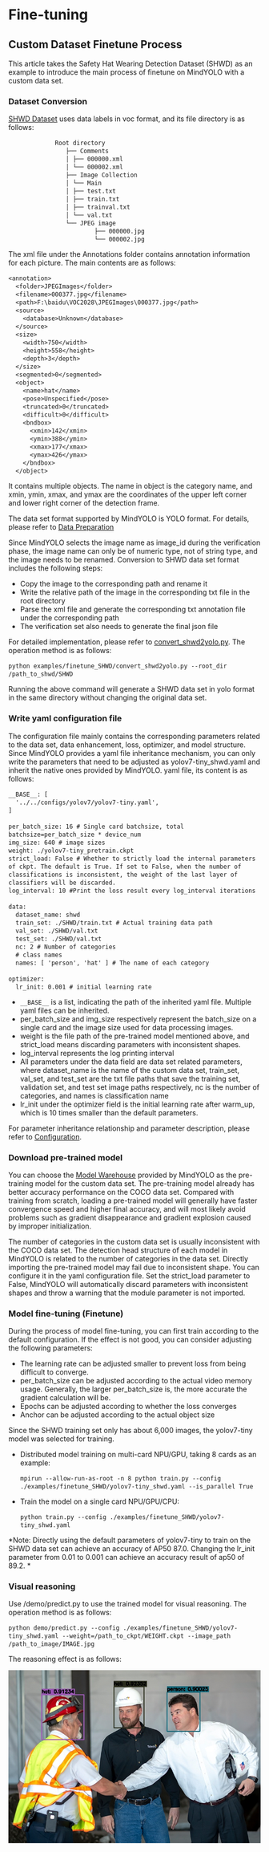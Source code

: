 
# Fine-tuning

## Custom Dataset Finetune Process

This article takes the Safety Hat Wearing Detection Dataset (SHWD) as an example to introduce the main process of finetune on MindYOLO with a custom data set.

### Dataset Conversion

[SHWD Dataset](https://github.com/njvisionpower/Safety-Helmet-Wearing-Dataset/tree/master) uses data labels in voc format, and its file directory is as follows:
````
             Root directory
                ├── Comments
                │ ├── 000000.xml
                │ └── 000002.xml
                ├── Image Collection
                │ └── Main
                │ ├── test.txt
                │ ├── train.txt
                │ ├── trainval.txt
                │ └── val.txt
                └── JPEG image
                        ├── 000000.jpg
                        └── 000002.jpg
````
The xml file under the Annotations folder contains annotation information for each picture. The main contents are as follows:
```
<annotation>
  <folder>JPEGImages</folder>
  <filename>000377.jpg</filename>
  <path>F:\baidu\VOC2028\JPEGImages\000377.jpg</path>
  <source>
    <database>Unknown</database>
  </source>
  <size>
    <width>750</width>
    <height>558</height>
    <depth>3</depth>
  </size>
  <segmented>0</segmented>
  <object>
    <name>hat</name>
    <pose>Unspecified</pose>
    <truncated>0</truncated>
    <difficult>0</difficult>
    <bndbox>
      <xmin>142</xmin>
      <ymin>388</ymin>
      <xmax>177</xmax>
      <ymax>426</ymax>
    </bndbox>
  </object>
```
It contains multiple objects. The name in object is the category name, and xmin, ymin, xmax, and ymax are the coordinates of the upper left corner and lower right corner of the detection frame.

The data set format supported by MindYOLO is YOLO format. For details, please refer to [Data Preparation](../how_to_guides/data_preparation.md)

Since MindYOLO selects the image name as image_id during the verification phase, the image name can only be of numeric type, not of string type, and the image needs to be renamed. Conversion to SHWD data set format includes the following steps:
* Copy the image to the corresponding path and rename it
* Write the relative path of the image in the corresponding txt file in the root directory
* Parse the xml file and generate the corresponding txt annotation file under the corresponding path
* The verification set also needs to generate the final json file

For detailed implementation, please refer to [convert_shwd2yolo.py](https://github.com/mindspore-lab/mindyolo/blob/master/examples/finetune_SHWD/convert_shwd2yolo.py). The operation method is as follows:

  ```shell
  python examples/finetune_SHWD/convert_shwd2yolo.py --root_dir /path_to_shwd/SHWD
  ```
Running the above command will generate a SHWD data set in yolo format in the same directory without changing the original data set.

### Write yaml configuration file
The configuration file mainly contains the corresponding parameters related to the data set, data enhancement, loss, optimizer, and model structure. Since MindYOLO provides a yaml file inheritance mechanism, you can only write the parameters that need to be adjusted as yolov7-tiny_shwd.yaml and inherit the native ones provided by MindYOLO. yaml file, its content is as follows:
```
__BASE__: [
  '../../configs/yolov7/yolov7-tiny.yaml',
]

per_batch_size: 16 # Single card batchsize, total batchsize=per_batch_size * device_num
img_size: 640 # image sizes
weight: ./yolov7-tiny_pretrain.ckpt
strict_load: False # Whether to strictly load the internal parameters of ckpt. The default is True. If set to False, when the number of classifications is inconsistent, the weight of the last layer of classifiers will be discarded.
log_interval: 10 #Print the loss result every log_interval iterations

data:
  dataset_name: shwd
  train_set: ./SHWD/train.txt # Actual training data path
  val_set: ./SHWD/val.txt
  test_set: ./SHWD/val.txt
  nc: 2 # Number of categories
  # class names
  names: [ 'person', 'hat' ] # The name of each category

optimizer:
  lr_init: 0.001 # initial learning rate
```
* ```__BASE__``` is a list, indicating the path of the inherited yaml file. Multiple yaml files can be inherited.
* per_batch_size and img_size respectively represent the batch_size on a single card and the image size used for data processing images.
* weight is the file path of the pre-trained model mentioned above, and strict_load means discarding parameters with inconsistent shapes.
* log_interval represents the log printing interval
* All parameters under the data field are data set related parameters, where dataset_name is the name of the custom data set, train_set, val_set, and test_set are the txt file paths that save the training set, validation set, and test set image paths respectively, nc is the number of categories, and names is classification name
* lr_init under the optimizer field is the initial learning rate after warm_up, which is 10 times smaller than the default parameters.

For parameter inheritance relationship and parameter description, please refer to [Configuration](../tutorials/configuration.md).

### Download pre-trained model
You can choose the [Model Warehouse](../modelzoo/benchmark.md) provided by MindYOLO as the pre-training model for the custom data set. The pre-training model already has better accuracy performance on the COCO data set. Compared with training from scratch, loading a pre-trained model will generally have faster convergence speed and higher final accuracy, and will most likely avoid problems such as gradient disappearance and gradient explosion caused by improper initialization.

The number of categories in the custom data set is usually inconsistent with the COCO data set. The detection head structure of each model in MindYOLO is related to the number of categories in the data set. Directly importing the pre-trained model may fail due to inconsistent shape. You can configure it in the yaml configuration file. Set the strict_load parameter to False, MindYOLO will automatically discard parameters with inconsistent shapes and throw a warning that the module parameter is not imported.
### Model fine-tuning (Finetune)
During the process of model fine-tuning, you can first train according to the default configuration. If the effect is not good, you can consider adjusting the following parameters:
* The learning rate can be adjusted smaller to prevent loss from being difficult to converge.
* per_batch_size can be adjusted according to the actual video memory usage. Generally, the larger per_batch_size is, the more accurate the gradient calculation will be.
* Epochs can be adjusted according to whether the loss converges
* Anchor can be adjusted according to the actual object size

Since the SHWD training set only has about 6,000 images, the yolov7-tiny model was selected for training.
* Distributed model training on multi-card NPU/GPU, taking 8 cards as an example:

  ```shell
  mpirun --allow-run-as-root -n 8 python train.py --config ./examples/finetune_SHWD/yolov7-tiny_shwd.yaml --is_parallel True
  ```

* Train the model on a single card NPU/GPU/CPU:

  ```shell
  python train.py --config ./examples/finetune_SHWD/yolov7-tiny_shwd.yaml
  ```
*Note: Directly using the default parameters of yolov7-tiny to train on the SHWD data set can achieve an accuracy of AP50 87.0. Changing the lr_init parameter from 0.01 to 0.001 can achieve an accuracy result of ap50 of 89.2. *

### Visual reasoning
Use /demo/predict.py to use the trained model for visual reasoning. The operation method is as follows:

```shell
python demo/predict.py --config ./examples/finetune_SHWD/yolov7-tiny_shwd.yaml --weight=/path_to_ckpt/WEIGHT.ckpt --image_path /path_to_image/IMAGE.jpg
```
The reasoning effect is as follows:
<div align=center>
<img width='600' src="https://github.com/yuedongli1/images/raw/master/00006630.jpg"/>
</div>
